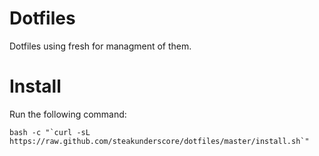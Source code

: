 Dotfiles
========

Dotfiles using fresh for managment of them.

Install
=======

Run the following command:
```
bash -c "`curl -sL https://raw.github.com/steakunderscore/dotfiles/master/install.sh`"
```
